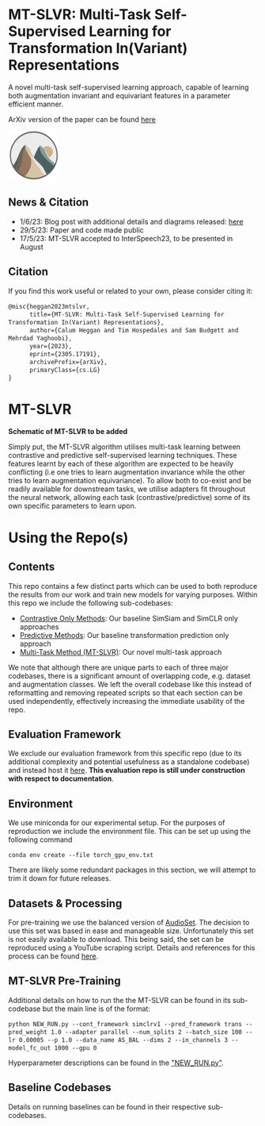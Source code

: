 # MT-SLVR: Multi-Task Self-Supervised Learning for Transformation In(Variant) Representations
A novel multi-task self-supervised learning approach, capable of learning both augmentation invariant and equivariant features in a parameter efficient manner.  

ArXiv version of the paper can be found [here](https://arxiv.org/abs/2305.17191)

<img src=images/logo.png data-canonical-src=images/logo.png width="100" height="100" />

## News & Citation
 - 1/6/23: Blog post with additional details and diagrams released: [here](https://cheggan.github.io/posts/2023/05/MT-SLVR_blog/)
 - 29/5/23: Paper and code made public
 - 17/5/23: MT-SLVR accepted to InterSpeech23, to be presented in August 


## Citation
If you find this work useful or related to your own, please consider citing it:
```
@misc{heggan2023mtslvr,
      title={MT-SLVR: Multi-Task Self-Supervised Learning for Transformation In(Variant) Representations}, 
      author={Calum Heggan and Tim Hospedales and Sam Budgett and Mehrdad Yaghoobi},
      year={2023},
      eprint={2305.17191},
      archivePrefix={arXiv},
      primaryClass={cs.LG}
}
```

# MT-SLVR

**Schematic of MT-SLVR to be added**

Simply put, the MT-SLVR algorithm utilises multi-task learning between contrastive and predictive self-supervised learning techniques. These features learnt by each of these algorithm are expected to be heavily conflicting (i.e one tries to learn augmentation invariance while the other tries to learn augmentation equivariance). To allow both to co-exist and be readily available for downstream tasks, we utilise adapters fit throughout the neural network, allowing each task (contrastive/predictive) some of its own specific parameters to learn upon. 



# Using the Repo(s)
## Contents
This repo contains a few distinct parts which can be used to both reproduce the results from our work and train new models for varying purposes. Within this repo we include the following sub-codebases:
 - [Contrastive Only Methods](https://github.com/CHeggan/MT-SLVR/tree/main/Contrastive%20Methods): Our baseline SimSiam and SimCLR only approaches
 - [Predictive Methods](https://github.com/CHeggan/MT-SLVR/tree/main/Predictive%20Methods): Our baseline transformation prediction only approach
 - [Multi-Task Method (MT-SLVR)](https://github.com/CHeggan/MT-SLVR/tree/main/MT-SLVR): Our novel multi-task approach

We note that although there are unique parts to each of three major codebases, there is a significant amount of overlapping code, e.g. dataset and augmentation classes. We left the overall codebase like this instead of reformatting and removing repeated scripts so that each section can be used independently, effectively increasing the immediate usability of the repo. 

## Evaluation Framework
We exclude our evaluation framework from this specific repo (due to its additional complexity and potential usefulness as a standalone codebase) and instead host it [here](https://github.com/CHeggan/Few-Shot-Classification-for-Audio-Evaluation). **This evaluation repo is still under construction with respect to documentation**. 

## Environment
We use miniconda for our experimental setup. For the purposes of reproduction we include the environment file. This can be set up using the following command
```
conda env create --file torch_gpu_env.txt
```
There are likely some redundant packages in this section, we will attempt to trim it down for future releases. 

## Datasets & Processing
 For pre-training we use the balanced version of [AudioSet](https://research.google.com/audioset/). The decision to use this set was based in ease and manageable size. Unfortunately this set is not easily available to download. This being said, the set can be reproduced using a YouTube scraping script. Details and references for this process can be found [here](https://github.com/CHeggan/AudioSet-For-Meta-Learning).


## MT-SLVR Pre-Training
Additional details on how to run the the MT-SLVR can be found in its sub-codebase but the main line is of the format:

```
python NEW_RUN.py --cont_framework simclrv1 --pred_framework trans --pred_weight 1.0 --adapter parallel --num_splits 2 --batch_size 100 --lr 0.00005 --p 1.0 --data_name AS_BAL --dims 2 --in_channels 3 --model_fc_out 1000 --gpu 0
```
Hyperparameter descriptions can be found in the ["NEW_RUN.py"](https://github.com/CHeggan/MT-SLVR/blob/main/MT-SLVR/NEW_RUN.py).

## Baseline Codebases
Details on running baselines can be found in their respective sub-codebases. 
